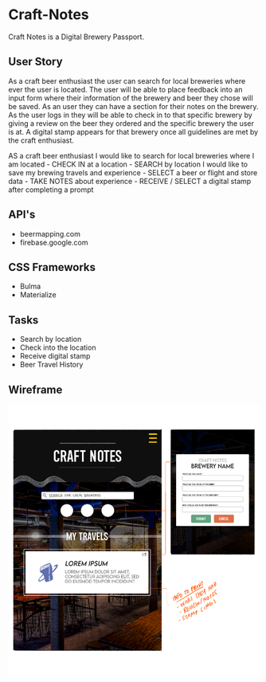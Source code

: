 # Craft-Notes

Craft Notes is a Digital Brewery Passport.

## User Story

As a craft beer enthusiast the user can search for local breweries where ever the user is located. The user will be able to place feedback into an input form where their information of the brewery and beer they chose will be saved.
As an user they can have a section for their notes on the brewery.
As the user logs in they will be able to check in to that specific brewery by giving a review on the beer they ordered and the specific brewery the user is at.
A digital stamp appears for that brewery once all guidelines are met by the craft enthusiast.

AS a craft beer enthusiast
I would like to search for local breweries where I am located
	- CHECK IN at a location
	- SEARCH by location
I would like to save my brewing travels and experience
	- SELECT a beer or flight and store data
	- TAKE NOTES about experience
	- RECEIVE / SELECT a digital stamp after completing a prompt

## API's

- beermapping.com
- firebase.google.com

## CSS Frameworks

- Bulma
- Materialize

## Tasks

- Search by location
- Check into the location
- Receive digital stamp
- Beer Travel History

## Wireframe

![Image of a wireframe prototype.](./assets/media/images/wireframe/fullstacks_project_wireframe_01_crop.png)
